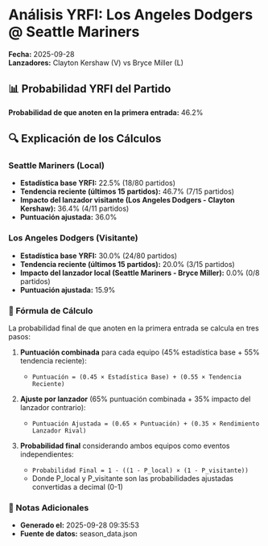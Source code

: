 # Análisis YRFI: Los Angeles Dodgers @ Seattle Mariners

**Fecha:** 2025-09-28  
**Lanzadores:** Clayton Kershaw (V) vs Bryce Miller (L)

## 📊 Probabilidad YRFI del Partido

**Probabilidad de que anoten en la primera entrada:** 46.2%

## 🔍 Explicación de los Cálculos

### Seattle Mariners (Local)
- **Estadística base YRFI:** 22.5% (18/80 partidos)
- **Tendencia reciente (últimos 15 partidos):** 46.7% (7/15 partidos)
- **Impacto del lanzador visitante (Los Angeles Dodgers - Clayton Kershaw):** 36.4% (4/11 partidos)
- **Puntuación ajustada:** 36.0%

### Los Angeles Dodgers (Visitante)
- **Estadística base YRFI:** 30.0% (24/80 partidos)
- **Tendencia reciente (últimos 15 partidos):** 20.0% (3/15 partidos)
- **Impacto del lanzador local (Seattle Mariners - Bryce Miller):** 0.0% (0/8 partidos)
- **Puntuación ajustada:** 15.9%

### 📝 Fórmula de Cálculo

La probabilidad final de que anoten en la primera entrada se calcula en tres pasos:

1. **Puntuación combinada** para cada equipo (45% estadística base + 55% tendencia reciente):
   - `Puntuación = (0.45 × Estadística Base) + (0.55 × Tendencia Reciente)`

2. **Ajuste por lanzador** (65% puntuación combinada + 35% impacto del lanzador contrario):
   - `Puntuación Ajustada = (0.65 × Puntuación) + (0.35 × Rendimiento Lanzador Rival)`

3. **Probabilidad final** considerando ambos equipos como eventos independientes:
   - `Probabilidad Final = 1 - ((1 - P_local) × (1 - P_visitante))`
   - Donde P_local y P_visitante son las probabilidades ajustadas convertidas a decimal (0-1)

### 📌 Notas Adicionales

- **Generado el:** 2025-09-28 09:35:53
- **Fuente de datos:** season_data.json
